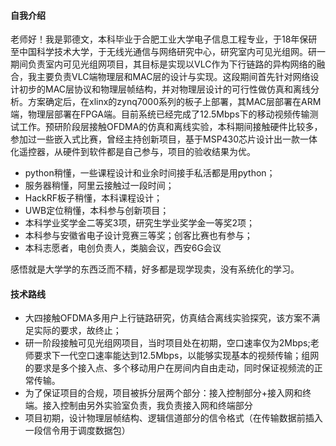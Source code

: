 #### 自我介绍

老师好！我是郭德文，本科毕业于合肥工业大学电子信息工程专业，于18年保研至中国科学技术大学，于无线光通信与网络研究中心，研究室内可见光组网。研一期间负责室内可见光组网项目，其目标是实现以VLC作为下行链路的异构网络的融合，我主要负责VLC端物理层和MAC层的设计与实现。这段期间首先针对网络设计初步的MAC层协议和物理层帧结构，并对物理层设计的可行性做仿真和离线分析。方案确定后，在xlinx的zynq7000系列的板子上部署，其MAC层部署在ARM端，物理层部署在FPGA端。目前系统已经完成了12.5Mbps下的移动视频传输测试工作。预研阶段层接触OFDMA的仿真和离线实验，本科期间接触硬件比较多，参加过一些嵌入式比赛，曾经主持创新项目，基于MSP430芯片设计出一款一体化遥控器，从硬件到软件都是自己参与，项目的验收结果为优。

- python稍懂，一些课程设计和业余时间接手私活都是用python；
- 服务器稍懂，阿里云接触过一段时间；
- HackRF板子稍懂，本科课程设计；
- UWB定位稍懂，本科参与创新项目；
- 本科学业奖学金二等奖3项，研究生学业奖学金一等奖2项；
- 本科参与安徽省电子设计竞赛三等奖；创客比赛也有参与；
- 本科志愿者，电创负责人，类脑会议，西安6G会议

感悟就是大学学的东西泛而不精，好多都是现学现卖，没有系统化的学习。

#### 技术路线

- 大四接触OFDMA多用户上行链路研究，仿真结合离线实验探究，该方案不满足实际的要求，故终止；
- 研一阶段接触可见光组网项目，当时项目处在初期，空口速率仅为2Mbps;老师要求下一代空口速率能达到12.5Mbps，以能够实现基本的视频传输；组网的要求是多个接入点、多个移动用户在房间内自由走动，同时保证视频流的正常传输。
- 为了保证项目的合规，项目被拆分层两个部分：接入控制部分+接入网和终端。接入控制由另外实验室负责，我负责接入网和终端部分
- 项目初期，设计物理层帧结构、逻辑信道部分的信令格式（在传输数据前插入一段信令用于调度数据包）

